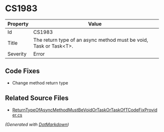 # CS1983

| Property | Value                                                               |
| -------- | ------------------------------------------------------------------- |
| Id       | CS1983                                                              |
| Title    | The return type of an async method must be void, Task or Task\<T>\. |
| Severity | Error                                                               |

## Code Fixes

* Change method return type

## Related Source Files

* [ReturnTypeOfAsyncMethodMustBeVoidOrTaskOrTaskOfTCodeFixProvider.cs](../../src/CodeFixes/CSharp/CodeFixes/ReturnTypeOfAsyncMethodMustBeVoidOrTaskOrTaskOfTCodeFixProvider.cs)

*\(Generated with [DotMarkdown](http://github.com/JosefPihrt/DotMarkdown)\)*